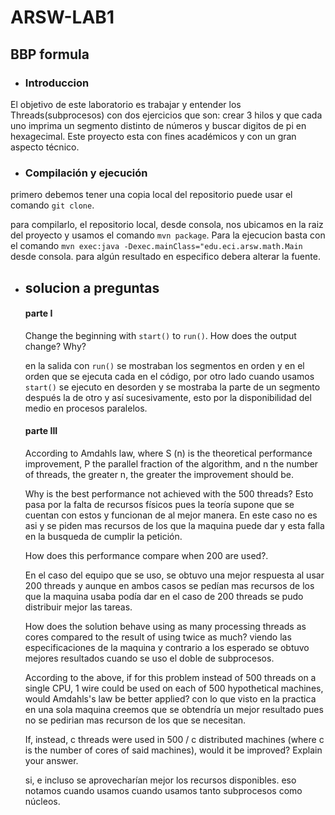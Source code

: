 # ARSW-LAB1

## BBP formula

- ### Introduccion
El objetivo de este laboratorio es trabajar y entender los Threads(subprocesos) con dos ejercicios que son: crear 3 hilos y que cada uno imprima un segmento distinto de números y buscar digitos de pi en hexagecimal. Este proyecto esta con fines académicos y con un gran aspecto técnico.

- ### Compilación y ejecución
primero debemos tener una copia local del repositorio puede usar el comando `git clone`. 

para compilarlo, el repositorio local, desde consola, nos ubicamos en la raiz del proyecto y usamos el comando `mvn package`.
Para la ejecucion basta con el comando `mvn exec:java -Dexec.mainClass="edu.eci.arsw.math.Main` desde consola. para algún resultado en especifico debera alterar la fuente.

- ## solucion a preguntas
	#### parte I
	Change the beginning with `start()` to `run()`. How does the output change? Why?
	
	en la salida con `run()` se mostraban los segmentos en orden y en el orden que se ejecuta cada en el código, por otro lado cuando usamos `start()` se ejecuto en desorden y se mostraba la parte de un segmento después la de otro y así sucesivamente, esto por la disponibilidad del medio en procesos paralelos.

	#### parte III

	According to  Amdahls law, where S (n) is the theoretical performance improvement, P the parallel fraction of the algorithm, and n the number of threads, the greater n, the greater the improvement should be. 

	Why is the best performance not achieved with the 500 threads? 
Esto pasa por la falta de recursos físicos pues la teoría supone que se cuentan con estos y funcionan de al mejor manera. En este caso no es asi y se piden mas recursos de los que la maquina puede dar y esta falla en la busqueda de cumplir la petición.

	How does this performance compare when 200 are used?.

	En el caso del equipo que se uso, se obtuvo una mejor respuesta al usar 200 threads y aunque en ambos casos se pedían mas recursos de los que la maquina usaba podía dar en el caso de 200 threads se pudo distribuir mejor las tareas.

	How does the solution behave using as many processing threads as cores compared to the result of using twice as much?
viendo las especificaciones de la maquina y contrario a los esperado se obtuvo mejores resultados cuando se uso el doble de subprocesos.

	According to the above, if for this problem instead of 500 threads on a single CPU, 1 wire could be used on each of 500 hypothetical machines, would Amdahls's law be better applied? 
	con lo que visto en la practica en una sola maquina creemos que se obtendría un mejor resultado  pues no se pedirian mas recurson de los que se necesitan.

	If, instead, c threads were used in 500 / c distributed machines (where c is the number of cores of said machines), would it be improved? Explain your answer.

	si, e incluso se aprovecharían mejor los recursos disponibles. eso notamos cuando usamos cuando usamos tanto subprocesos como núcleos.
